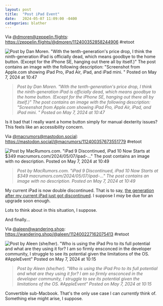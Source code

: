 ```yaml
---
layout: post
title:  "Post iPad Event"
date:   2024-05-07 11:09:00 -0400
categories: blather
---
```

Via [@dmoren@zeppelin.flights](https://zeppelin.flights/@dmoren/): <https://zeppelin.flights/@dmoren/112400352858244906> #retoot

![Post by Dan Moren. "With the tenth-generation's price drop, I think the ninth-generation iPad is officially dead, which means goodbye to the home button. (Except for the iPhone SE, hanging out there all by itself.)" The post contains an image with the following description: "Screenshot from Apple.com showing iPad Pro, iPad Air, iPad, and iPad mini. " Posted on May 7, 2024 at 10:47]({{site.url}}/img/moren-pad.jpg)

>*Post by Dan Moren. "With the tenth-generation's price drop, I think the ninth-generation iPad is officially dead, which means goodbye to the home button. (Except for the iPhone SE, hanging out there all by itself.)" The post contains an image with the following description: "Screenshot from Apple.com showing iPad Pro, iPad Air, iPad, and iPad mini. " Posted on May 7, 2024 at 10:47*

Is it bad that I really want a home button simply for manual dexterity issues?  This feels like an accessibility concern.

Via [@macrumors@mastodon.social](https://mastodon.social/@macrumors/): <https://mastodon.social/@macrumors/112400357673551779> #retoot

![Post by MacRumors.com. "iPad 9 Discontinued, iPad 10 Now Starts at $349 macrumors.com/2024/05/07/ipad-…" The post contains an image with no description. Posted on May 7, 2024 at 10:49]({{site.url}}/img/double-discontinued.jpg)

>*Post by MacRumors.com. "iPad 9 Discontinued, iPad 10 Now Starts at $349 macrumors.com/2024/05/07/ipad-…" The post contains an image with no description. Posted on May 7, 2024 at 10:49*

My current iPad is now double discontinued.  That is to say, [the generation after my current iPad just got discontinued](https://www.macrumors.com/2024/05/07/ipad-9-discontinued-ipad-10-now-starts-at-349/).  I suppose I *may* be due for an upgrade soon enough.

Lots to think about in this situation, I suppose.

And finally...

Via [@aleen@wandering.shop](https://wandering.shop/@aleen/): <https://wandering.shop/@aleen/112400227162075413> #retoot

![Post by Aleen (she/her). "Who is using the iPad Pro to its full potential and what are they using it for? I am so firmly ensconced in the developer community, I struggle to see its potential given the limitations of the OS. #AppleEvent" Posted on May 7, 2024 at 10:15]({{site.url}}/img/seeking-use-case.jpg)

>*Post by Aleen (she/her). "Who is using the iPad Pro to its full potential and what are they using it for? I am so firmly ensconced in the developer community, I struggle to see its potential given the limitations of the OS. #AppleEvent" Posted on May 7, 2024 at 10:15*

Convertible sub-Macbook.  That's the only use case I can *currently* think of.  Something else might arise, I suppose.
